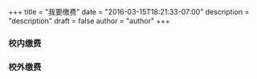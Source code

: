 +++
title = "我要缴费"
date = "2016-03-15T18:21:33-07:00"
description = "description"
draft = false
author = "author"
+++

### 校内缴费

### 校外缴费
